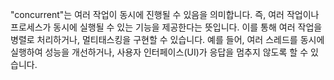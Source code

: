 "concurrent"는 여러 작업이 동시에 진행될 수 있음을 의미합니다. 즉,  여러 작업이나 프로세스가 동시에 실행될 수 있는 기능을 제공한다는 뜻입니다. 이를 통해 여러 작업을 병렬로 처리하거나, 멀티태스킹을 구현할 수 있습니다. 예를 들어, 여러 스레드를 동시에 실행하여 성능을 개선하거나, 사용자 인터페이스(UI)가 응답을 멈추지 않도록 할 수 있습니다.